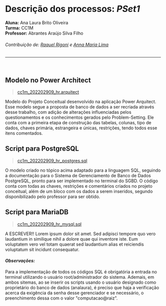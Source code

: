 </br>

# Descrição dos processos: *PSet1*

**Aluna:** Ana Laura Brito Oliveira </br>
**Turma:** CC1M </br>
**Professor:** Abrantes Araújo Silva Filho </br>

###### Contribuição de: [Raquel Rigoni](https://github.com/raqs-bot) e [Anna Maria Lima](https://github.com/Annmochii)

****
</br>

## Modelo no Power Architect
> [cc1m_202202909_hr.arquitect](https://github.com/aurahtml/uvv_bd_1_cc1m/blob/main/pset1/cc1m_202202909_hr.architect)
<p>Modelo do Projeto Conceitual desenvolvido na aplicação Power Arquitect. Esse modelo segue a proposta de banco de dados a ser recriada através desse trabalho, com adição de alterações influenciadas pelos questionamentos e os conhecimentos gerados pelo Problem-Setting. Ele conta com a primeira etapa de construção das tabelas, colunas, tipo de dados, chaves primária, estrangeira e únicas, restrições, tendo todos esse itens comentados.</p>

## Script para PostgreSQL
> [cc1m_202202909_hr_postgres.sql](https://github.com/aurahtml/uvv_bd_1_cc1m/blob/main/pset1/cc1m_202202909_hr_postgres.sql)
<p>O modelo criado no tópico acima adaptado para a linguagem SQL, seguindo a documentação para o Sistema de Gerenciamento de Banco de Dados PostgreSQL, pronto para ser implementado no terminal do SGBD. O código conta com todas as chaves, restrições e comentários criados no projeto conceitual, além de um bloco com os dados a serem inseridos, segundo disponibilizado pelo professor para ser obtido.</p>

## Script para MariaDB
> [cc1m_202202909_hr_mysql.sql](https://github.com/aurahtml/uvv_bd_1_cc1m/blob/main/pset1/cc1m_202202909_hr_mysql.sql)
<p>A ESCREVER!! Lorem ipsum dolor sit amet. Sed adipisci tempore quo vero laudantium in similique nihil a dolore quae qui inventore iste. Eum voluptatem vero vel totam quaerat sed laudantium alias et reiciendis voluptatum sit incidunt consequatur.</p>

#### ***Observações:***
<p>Para a implementação de todos os códigos SQL é obrigatória a entrada no terminal utilizando o usuário root/administrador do sistema. Ademais, em ambos sitemas, ao se inserir os scripts usando o usuário designado como proprietário do banco de dados (analaura), é preciso que haja a verificação acerca da exigência da senha desse gerenciador e se necessário, o preenchimento dessa com o valor "computacao@raiz".</p>

</br>
